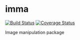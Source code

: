 # imma

[![Build Status](https://travis-ci.org/mjirik/imma.svg?branch=master)](https://travis-ci.org/mjirik/imma)
[![Coverage Status](https://coveralls.io/repos/github/mjirik/imma/badge.svg?branch=master)](https://coveralls.io/github/mjirik/imma?branch=master)


Image manipulation package


